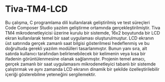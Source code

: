 # Tiva-TM4-LCD
Bu çalışma, C programlama dili kullanılarak geliştirilmiş ve test süreçleri Code Composer Studio yazılım geliştirme ortamında gerçekleştirilmiştir. Tiva TM4 mikrodenetleyicisi üzerine kurulu bir sistemde, 16x2 boyutunda bir LCD ekran kullanılarak temel bir saat uygulaması oluşturulmuştur. LCD ekranın üst satırında gerçek zamanlı saat bilgisi gösterilmesi hedeflenmiş ve bu doğrultuda gerekli yazılım modülleri tasarlanmıştır. Bunun yanı sıra, alt satırda kullanıcı tarafından belirlenebilecek bir kelimenin veya kısa bir ifadenin görüntülenmesine olanak sağlanmıştır. Projenin temel amacı, gerçek zamanlı bir saat uygulamasını mikrodenetleyici tabanlı bir sistemde çalıştırmak ve aynı zamanda LCD ekranın dinamik bir şekilde özelleştirilebilir içeriği gösterebilme yeteneğini sergilemektir.
